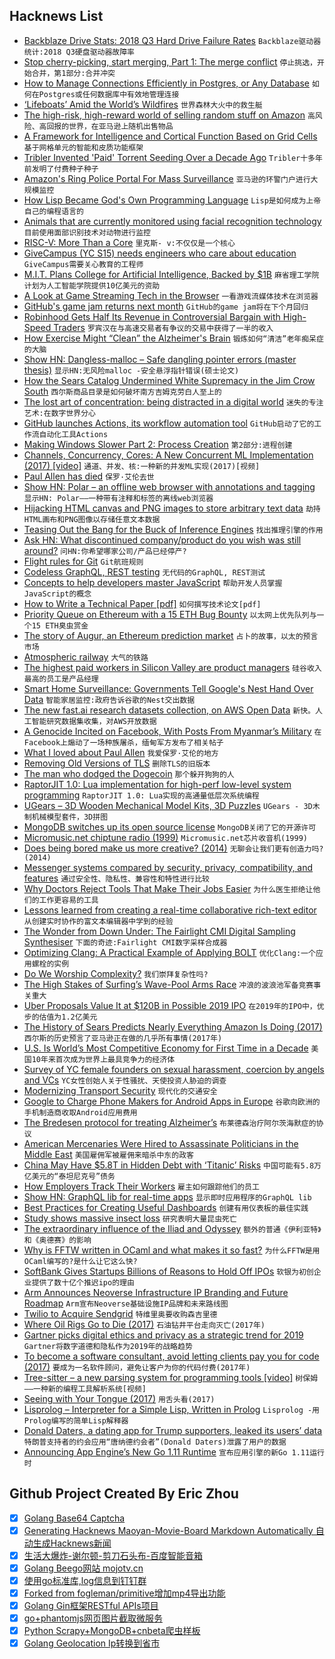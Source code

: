 ## Hacknews List


- [Backblaze Drive Stats: 2018 Q3 Hard Drive Failure Rates](https://www.backblaze.com/blog/2018-hard-drive-failire-rates/)  `Backblaze驱动器统计:2018 Q3硬盘驱动器故障率`
- [Stop cherry-picking, start merging, Part 1: The merge conflict](https://blogs.msdn.microsoft.com/oldnewthing/20180312-00/?p=98215)  `停止挑选，开始合并，第1部分:合并冲突`
- [How to Manage Connections Efficiently in Postgres, or Any Database](https://brandur.org/postgres-connections)  `如何在Postgres或任何数据库中有效地管理连接`
- [‘Lifeboats’ Amid the World’s Wildfires](https://www.nytimes.com/2018/10/12/science/wildfire-biodiversity.html)  `世界森林大火中的救生艇`
- [The high-risk, high-reward world of selling random stuff on Amazon](https://www.cnn.com/2018/10/09/tech/amazon-sellers-marketplace/index.html)  `高风险、高回报的世界，在亚马逊上随机出售物品`
- [A Framework for Intelligence and Cortical Function Based on Grid Cells](https://www.biorxiv.org/content/early/2018/10/13/442418)  `基于网格单元的智能和皮质功能框架`
- [Tribler Invented &#39;Paid&#39; Torrent Seeding Over a Decade Ago](https://torrentfreak.com/tribler-invented-paid-torrent-seeding-over-a-decade-ago-181013/)  `Tribler十多年前发明了付费种子种子`
- [Amazon&#39;s Ring Police Portal For Mass Surveillance](https://www.dropbox.com/s/x83gyclt497fi8t/Ring%20Neighborhoods%20Portal_1.mp4?dl=0)  `亚马逊的环警门户进行大规模监控`
- [How Lisp Became God&#39;s Own Programming Language](https://twobithistory.org/2018/10/14/lisp.html)  `Lisp是如何成为上帝自己的编程语言的`
- [Animals that are currently monitored using facial recognition technology](http://nymag.com/developing/2018/10/what-creatures-may-we-place-in-the-panopticon.html)  `目前使用面部识别技术对动物进行监控`
- [RISC-V: More Than a Core](https://semiengineering.com/risc-v-more-than-a-core/)  `里克斯- v:不仅仅是一个核心`
- [GiveCampus (YC S15) needs engineers who care about education](https://www.givecampus.com/careers#engineering)  `GiveCampus需要关心教育的工程师`
- [M.I.T. Plans College for Artificial Intelligence, Backed by $1B](https://www.nytimes.com/2018/10/15/technology/mit-college-artificial-intelligence.html)  `麻省理工学院计划为人工智能学院提供10亿美元的资助`
- [A Look at Game Streaming Tech in the Browser](https://blog.parsecgaming.com/game-streaming-tech-in-the-browser-with-parsec-5b70d0f359bc)  `一看游戏流媒体技术在浏览器`
- [GitHub&#39;s game jam returns next month](https://blog.github.com/2018-10-15-game-off-returns-november-2018/)  `GitHub的game jam将在下个月回归`
- [Robinhood Gets Half Its Revenue in Controversial Bargain with High-Speed Traders](https://www.bloomberg.com/news/articles/2018-10-15/robinhood-gets-almost-half-its-revenue-in-controversial-bargain-with-high-speed-traders)  `罗宾汉在与高速交易者有争议的交易中获得了一半的收入`
- [How Exercise Might “Clean” the Alzheimer&#39;s Brain](https://www.scientificamerican.com/article/how-exercise-might-clean-the-alzheimers-brain1/)  `锻炼如何“清洁”老年痴呆症的大脑`
- [Show HN: Dangless-malloc – Safe dangling pointer errors (master thesis)](https://dangless.gaborkozar.me/)  `显示HN:无风险malloc -安全悬浮指针错误(硕士论文)`
- [How the Sears Catalog Undermined White Supremacy in the Jim Crow South](https://kottke.org/18/10/how-the-sears-catalog-undermined-white-supremacy-in-the-jim-crow-south)  `西尔斯商品目录是如何破坏南方吉姆克劳白人至上的`
- [The lost art of concentration: being distracted in a digital world](https://www.theguardian.com/lifeandstyle/2018/oct/14/the-lost-art-of-concentration-being-distracted-in-a-digital-world)  `迷失的专注艺术:在数字世界分心`
- [GitHub launches Actions, its workflow automation tool](https://techcrunch.com/2018/10/16/github-launches-actions-its-workflow-automation-tool/)  `GitHub启动了它的工作流自动化工具Actions`
- [Making Windows Slower Part 2: Process Creation](https://randomascii.wordpress.com/2018/10/15/making-windows-slower-part-2-process-creation/)  `第2部分:进程创建`
- [Channels, Concurrency, Cores: A New Concurrent ML Implementation (2017) [video]](https://www.youtube.com/watch?v=7IcI6sl5oBc)  `通道、并发、核:一种新的并发ML实现(2017)[视频]`
- [Paul Allen has died](https://www.cnbc.com/2018/10/15/microsoft-co-founder-paul-allen-dies-of-cancer-at-age-65.html)  `保罗·艾伦去世`
- [Show HN: Polar – an offline web browser with annotations and tagging](https://getpolarized.io/)  `显示HN: Polar——一种带有注释和标签的离线web浏览器`
- [Hijacking HTML canvas and PNG images to store arbitrary text data](https://www.igorkromin.net/index.php/2018/09/06/hijacking-html-canvas-and-png-images-to-store-arbitrary-text-data/)  `劫持HTML画布和PNG图像以存储任意文本数据`
- [Teasing Out the Bang for the Buck of Inference Engines](https://www.nextplatform.com/2018/10/12/teasing-out-the-bang-for-the-buck-of-inference-engines/)  `找出推理引擎的作用`
- [Ask HN: What discontinued company/product do you wish was still around?](item?id=18225760)  `问HN:你希望哪家公司/产品已经停产?`
- [Flight rules for Git](https://github.com/k88hudson/git-flight-rules)  `Git航班规则`
- [Codeless GraphQL, REST testing](https://github.com/kiranz/just-api?srci=hnbqv)  `无代码的GraphQL, REST测试`
- [Concepts to help developers master JavaScript](https://github.com/leonardomso/33-js-concepts)  `帮助开发人员掌握JavaScript的概念`
- [How to Write a Technical Paper [pdf]](https://pdfs.semanticscholar.org/441f/ac7c2020e1c8f0d32adffca697bbb8a198a1.pdf)  `如何撰写技术论文[pdf]`
- [Priority Queue on Ethereum with a 15 ETH Bug Bounty](https://github.com/zmitton/eth-heap)  `以太网上优先队列与一个15 ETH臭虫赏金`
- [The story of Augur, an Ethereum prediction market](https://decryptmedia.com/2018/10/15/augur-ico-prediction-market/)  `占卜的故事，以太的预言市场`
- [Atmospheric railway](https://en.wikipedia.org/wiki/Atmospheric_railway)  `大气的铁路`
- [The highest paid workers in Silicon Valley are product managers](https://qz.com/766658/the-highest-paid-workers-in-silicon-valley-are-not-software-engineers/)  `硅谷收入最高的员工是产品经理`
- [Smart Home Surveillance: Governments Tell Google&#39;s Nest Hand Over Data](https://www.forbes.com/sites/thomasbrewster/2018/10/13/smart-home-surveillance-governments-tell-googles-nest-to-hand-over-data-300-times/)  `智能家居监控:政府告诉谷歌的Nest交出数据`
- [The new fast.ai research datasets collection, on AWS Open Data](http://www.fast.ai/2018/10/16/aws-datasets/)  `新快。人工智能研究数据集收集，对AWS开放数据`
- [A Genocide Incited on Facebook, With Posts From Myanmar’s Military](https://www.nytimes.com/2018/10/15/technology/myanmar-facebook-genocide.html)  `在Facebook上煽动了一场种族屠杀，缅甸军方发布了相关帖子`
- [What I loved about Paul Allen](https://www.gatesnotes.com/About-Bill-Gates/Remembering-Paul-Allen?WT.mc_id=10_16_2018_10_PaulAllen_BG-TW_&amp;WT.tsrc=BGTW&amp;linkId=58288095)  `我爱保罗·艾伦的地方`
- [Removing Old Versions of TLS](https://blog.mozilla.org/security/2018/10/15/removing-old-versions-of-tls/)  `删除TLS的旧版本`
- [The man who dodged the Dogecoin](https://decryptmedia.com/2018/10/16/dogecoin-inventor-jackson-palmer-regrets-nothing/)  `那个躲开狗狗的人`
- [RaptorJIT 1.0: Lua implementation for high-perf low-level system programming](https://github.com/raptorjit/raptorjit/releases/tag/v1.0.0)  `RaptorJIT 1.0: Lua实现的高通量低层次系统编程`
- [UGears – 3D Wooden Mechanical Model Kits, 3D Puzzles](https://ugears.us/)  `UGears - 3D木制机械模型套件，3D拼图`
- [MongoDB switches up its open source license](https://techcrunch.com/2018/10/16/mongodb-switches-up-its-open-source-license/)  `MongoDB关闭了它的开源许可`
- [Micromusic.net chiptune radio (1999)](http://micromusic.net/)  `Micromusic.net芯片收音机(1999)`
- [Does being bored make us more creative? (2014)](https://fermatslibrary.com/s/does-being-bored-make-us-more-creative)  `无聊会让我们更有创造力吗?(2014)`
- [Messenger systems compared by security, privacy, compatibility, and features](https://docs.google.com/spreadsheets/d/1-UlA4-tslROBDS9IqHalWVztqZo7uxlCeKPQ-8uoFOU/edit)  `通过安全性、隐私性、兼容性和特性进行比较`
- [Why Doctors Reject Tools That Make Their Jobs Easier](https://blogs.scientificamerican.com/observations/why-doctors-reject-tools-that-make-their-jobs-easier/)  `为什么医生拒绝让他们的工作更容易的工具`
- [Lessons learned from creating a real-time collaborative rich-text editor](https://ckeditor.com/blog/Lessons-learned-from-creating-a-rich-text-editor-with-real-time-collaboration/)  `从创建实时协作的富文本编辑器中学到的经验`
- [The Wonder from Down Under: The Fairlight CMI Digital Sampling Synthesiser](https://paleotronic.com/2018/10/16/the-wonder-from-down-under-the-fairlight-cmi-digital-sampling-synthesiser/)  `下面的奇迹:Fairlight CMI数字采样合成器`
- [Optimizing Clang: A Practical Example of Applying BOLT](https://github.com/facebookincubator/BOLT/blob/master/docs/OptimizingClang.md#optimizing-clang--a-practical-example-of-applying-bolt)  `优化Clang:一个应用螺栓的实例`
- [Do We Worship Complexity?](https://www.innoq.com/de/blog/do-we-worship-complexity/)  `我们崇拜复杂性吗?`
- [The High Stakes of Surfing’s Wave-Pool Arms Race](https://www.theatlantic.com/health/archive/2018/10/surfs-up-world/572839/)  `冲浪的波浪池军备竞赛事关重大`
- [Uber Proposals Value It at $120B in Possible 2019 IPO](https://www.wsj.com/articles/uber-proposals-value-company-at-120-billion-in-a-possible-ipo-1539690343)  `在2019年的IPO中，优步的估值为1.2亿美元`
- [The History of Sears Predicts Nearly Everything Amazon Is Doing (2017)](https://www.theatlantic.com/business/archive/2017/09/sears-predicts-amazon/540888/?single_page=true)  `西尔斯的历史预言了亚马逊正在做的几乎所有事情(2017年)`
- [U.S. Is World’s Most Competitive Economy for First Time in a Decade](https://www.wsj.com/articles/u-s-is-worlds-most-competitive-economy-for-first-time-in-a-decade-1539727213)  `美国10年来首次成为世界上最具竞争力的经济体`
- [Survey of YC female founders on sexual harassment, coercion by angels and VCs](https://blog.ycombinator.com/survey-of-yc-female-founders-on-sexual-harassment-and-coercion-by-angel-and-vc-investors/)  `YC女性创始人关于性骚扰、天使投资人胁迫的调查`
- [Modernizing Transport Security](https://security.googleblog.com/2018/10/modernizing-transport-security.html)  `现代化的交通安全`
- [Google to Charge Phone Makers for Android Apps in Europe](https://www.nytimes.com/2018/10/16/technology/google-android-europe-apps.html)  `谷歌向欧洲的手机制造商收取Android应用费用`
- [The Bredesen protocol for treating Alzheimer’s](https://joshmitteldorf.scienceblog.com/2018/10/14/a-cure-for-alzheimers-yes-a-cure-for-alzheimers/)  `布莱德森治疗阿尔茨海默症的协议`
- [American Mercenaries Were Hired to Assassinate Politicians in the Middle East](https://www.buzzfeednews.com/article/aramroston/mercenaries-assassination-us-yemen-uae-spear-golan-dahlan?fbclid=IwAR08TqB-uGvRrRsnylMTMTiHmvuPEdQ0hj0xFSBSH3tT4SN9S3VBNqf4nbA)  `美国雇佣军被雇佣来暗杀中东的政客`
- [China May Have $5.8T in Hidden Debt with ‘Titanic’ Risks](https://www.bloomberg.com/news/articles/2018-10-16/china-may-have-5-8-trillion-in-hidden-debt-with-titanic-risks)  `中国可能有5.8万亿美元的“泰坦尼克号”债务`
- [How Employers Track Their Workers](https://www.theatlantic.com/business/archive/2018/10/employee-surveillance/568159/?single_page=true)  `雇主如何跟踪他们的员工`
- [Show HN: GraphQL lib for real-time apps](https://github.com/tjmehta/primus-graphql)  `显示即时应用程序的GraphQL lib`
- [Best Practices for Creating Useful Dashboards](https://dataschool.com/courses/building-a-dashboard-best-practices/lessons/the-introduction/)  `创建有用仪表板的最佳实践`
- [Study shows massive insect loss](https://www.washingtonpost.com/science/2018/10/15/hyperalarming-study-shows-massive-insect-loss/?noredirect=on&amp;utm_term=.6e364be6ddca)  `研究表明大量昆虫死亡`
- [The extra­ordinary influence of the Iliad and Odyssey](https://www.the-tls.co.uk/articles/public/measure-of-homer-review/)  `额外的­普通《伊利亚特》和《奥德赛》的影响`
- [Why is FFTW written in OCaml and what makes it so fast?](https://www.quora.com/Why-is-FFTW-written-in-OCaml-and-what-makes-it-so-fast?share=1)  `为什么FFTW是用OCaml编写的?是什么让它这么快?`
- [SoftBank Gives Startups Billions of Reasons to Hold Off IPOs](https://www.wsj.com/articles/softbank-gives-startups-billions-of-reasons-to-hold-off-ipos-1539442801)  `软银为初创企业提供了数十亿个推迟ipo的理由`
- [Arm Announces Neoverse Infrastructure IP Branding and Future Roadmap](https://www.anandtech.com/show/13475/arm-announces-neoverse-infrastructure-ip-branding-future-roadmap)  `Arm宣布Neoverse基础设施IP品牌和未来路线图`
- [Twilio to Acquire Sendgrid](https://www.twilio.com/press/releases/release_twilio_acquires_sendgrid)  `特维里奥要收购森吉里德`
- [Where Oil Rigs Go to Die (2017)](https://www.theguardian.com/business/2017/may/02/where-oil-rigs-go-to-die)  `石油钻井平台走向灭亡(2017年)`
- [Gartner picks digital ethics and privacy as a strategic trend for 2019](https://techcrunch.com/2018/10/16/gartner-picks-digital-ethics-and-privacy-as-a-strategic-trend-for-2019/)  `Gartner将数字道德和隐私作为2019年的战略趋势`
- [To become a software consultant, avoid letting clients pay you for code (2017)](https://daedtech.com/key-becoming-software-consultant/)  `要成为一名软件顾问，避免让客户为你的代码付费(2017年)`
- [Tree-sitter – a new parsing system for programming tools [video]](https://thestrangeloop.com/2018/tree-sitter---a-new-parsing-system-for-programming-tools.html)  `树保姆——一种新的编程工具解析系统[视频]`
- [Seeing with Your Tongue (2017)](https://www.newyorker.com/magazine/2017/05/15/seeing-with-your-tongue)  `用舌头看(2017)`
- [Lisprolog – Interpreter for a Simple Lisp, Written in Prolog](https://www.metalevel.at/lisprolog/)  `Lisprolog -用Prolog编写的简单Lisp解释器`
- [Donald Daters, a dating app for Trump supporters, leaked its users’ data](https://techcrunch.com/2018/10/15/donald-daters-a-dating-app-for-trump-supporters-leaked-its-users-data/)  `特朗普支持者的约会应用“唐纳德约会者”(Donald Daters)泄露了用户的数据`
- [Announcing App Engine’s New Go 1.11 Runtime](https://blog.golang.org/appengine-go111)  `宣布应用引擎的新Go 1.11运行时`

## Github Project Created By Eric Zhou

- [x] [Golang Base64 Captcha](https://github.com/mojocn/base64Captcha)
- [x] [Generating Hacknews Maoyan-Movie-Board Markdown Automatically 自动生成Hacknews新闻](https://github.com/dejavuzhou/md-genie)
- [x] [生活大爆炸-谢尔顿-剪刀石头布-百度智能音箱](https://github.com/mojocn/dueros-bang-game)
- [x] [Golang Beego网站 mojotv.cn](https://github.com/mojocn/www.mojotv.cn)
- [x] [使用go标准库,log信息到钉钉群](https://github.com/mojocn/dooger)
- [x] [Forked from fogleman/primitive增加mp4导出功能](https://github.com/mojocn/primitive)
- [x] [Golang Gin框架RESTful APIs项目](https://github.com/JJJJJJJerk/ezier-golang-web-api-framework)
- [x] [go+phantomjs网页图片截取微服务](https://github.com/mojocn/screen_shot)
- [x] [Python Scrapy+MongoDB+cnbeta爬虫样板](https://github.com/mojocn/scrapy_mongodb_boilerplate_cnbeta)
- [x] [Golang Geolocation Ip转换到省市](https://github.com/mojocn/ip2location)